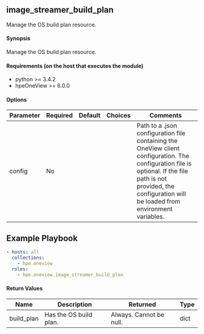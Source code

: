 ## image_streamer_build_plan
Manage the OS build plan resource.

#### Synopsis
 Manage the OS build plan resource.

#### Requirements (on the host that executes the module)
  * python >= 3.4.2
  * hpeOneView >= 6.0.0

#### Options

| Parameter     | Required    | Default  | Choices    | Comments |
| ------------- |-------------| ---------|----------- |--------- |
| config  |   No  |  | |  Path to a .json configuration file containing the OneView client configuration. The configuration file is optional. If the file path is not provided, the configuration will be loaded from environment variables.  |

## Example Playbook
 
```yaml
- hosts: all
  collections:
    - hpe.oneview
  roles:
    - hpe.oneview.image_streamer_build_plan
```

#### Return Values

| Name          | Description  | Returned | Type       |
| ------------- |-------------| ---------|----------- |
| build_plan   | Has the OS build plan. |  Always. Cannot be null. |  dict |
